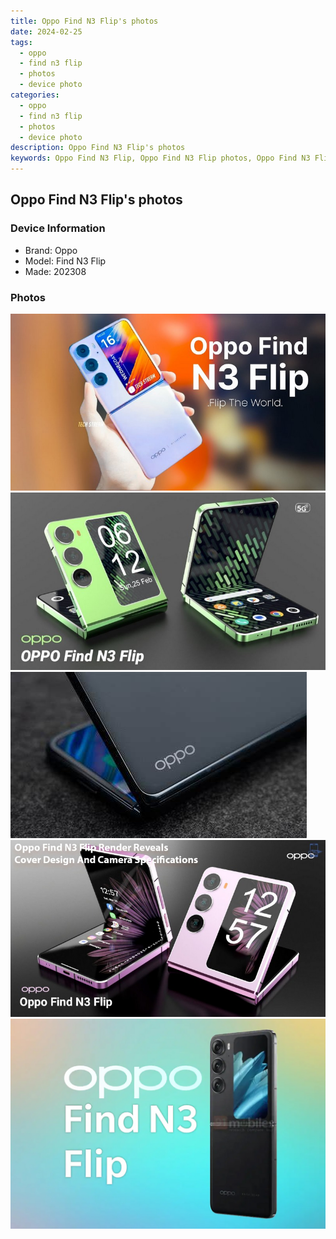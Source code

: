 ```yaml
---
title: Oppo Find N3 Flip's photos
date: 2024-02-25
tags: 
  - oppo
  - find n3 flip
  - photos
  - device photo
categories: 
  - oppo
  - find n3 flip
  - photos
  - device photo
description: Oppo Find N3 Flip's photos
keywords: Oppo Find N3 Flip, Oppo Find N3 Flip photos, Oppo Find N3 Flip device photo
---
```


## Oppo Find N3 Flip's photos

### Device Information

- Brand: Oppo
- Model: Find N3 Flip
- Made: 202308

### Photos

![/images/best-assets/devices/oppo/oppo-find-n3-flip/1.jpg](/images/best-assets/devices/oppo/oppo-find-n3-flip/1.jpg)
![/images/best-assets/devices/oppo/oppo-find-n3-flip/2.jpg](/images/best-assets/devices/oppo/oppo-find-n3-flip/2.jpg)
![/images/best-assets/devices/oppo/oppo-find-n3-flip/3.jpg](/images/best-assets/devices/oppo/oppo-find-n3-flip/3.jpg)
![/images/best-assets/devices/oppo/oppo-find-n3-flip/4.jpg](/images/best-assets/devices/oppo/oppo-find-n3-flip/4.jpg)
![/images/best-assets/devices/oppo/oppo-find-n3-flip/5.jpg](/images/best-assets/devices/oppo/oppo-find-n3-flip/5.jpg)

